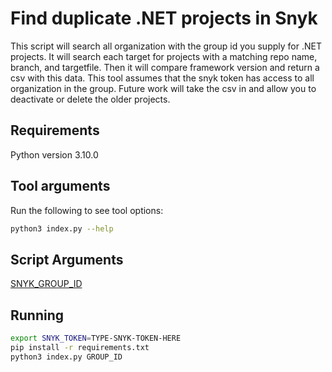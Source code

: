 # Find duplicate .NET projects in Snyk

This script will search all organization with the group id you supply for .NET projects.  It will search each target for projects with a matching repo name, branch, and targetfile.  Then it will compare framework version and return a csv with this data.  This tool assumes that the snyk token has access to all organization in the group.  Future work will take the csv in and allow you to deactivate or delete the older projects.

## Requirements

Python version 3.10.0

## Tool arguments

Run the following to see tool options:

```bash
python3 index.py --help
```

## Script Arguments

[SNYK_GROUP_ID](https://docs.snyk.io/snyk-admin/groups-and-organizations/groups/group-general-settings)

## Running
```bash
export SNYK_TOKEN=TYPE-SNYK-TOKEN-HERE
pip install -r requirements.txt
python3 index.py GROUP_ID
```
